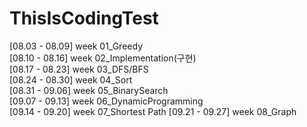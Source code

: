 # ThisIsCodingTest
[08.03 - 08.09] week 01_Greedy  
[08.10 - 08.16] week 02_Implementation(구현)  
[08.17 - 08.23] week 03_DFS/BFS  
[08.24 - 08.30] week 04_Sort  
[08.31 - 09.06] week 05_BinarySearch  
[09.07 - 09.13] week 06_DynamicProgramming  
[09.14 - 09.20] week 07_Shortest Path
[09.21 - 09.27] week 08_Graph

